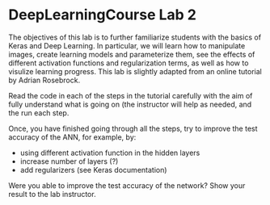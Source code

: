 # DeepLearningCourse Lab 2

The objectives of this lab is to further familiarize students with the basics of Keras and Deep Learning. In particular, we will learn how to manipulate images, create learning models and parameterize them, see the effects of different activation functions and regularization terms, as well as how to visulize learning progress.
This lab is slightly adapted from an online tutorial by Adrian Rosebrock.

Read the code in each of the steps in the tutorial carefully with the aim of fully understand what is going on (the instructor will help as needed, and the run each step.

Once, you have finished going through all the steps, try to improve the test accuracy of the ANN, for example, by:
- using different activation function in the hidden layers
- increase number of layers (?)
- add regularizers (see Keras documentation)

Were you able to improve the test accuracy of the network? Show your result to the lab instructor.
